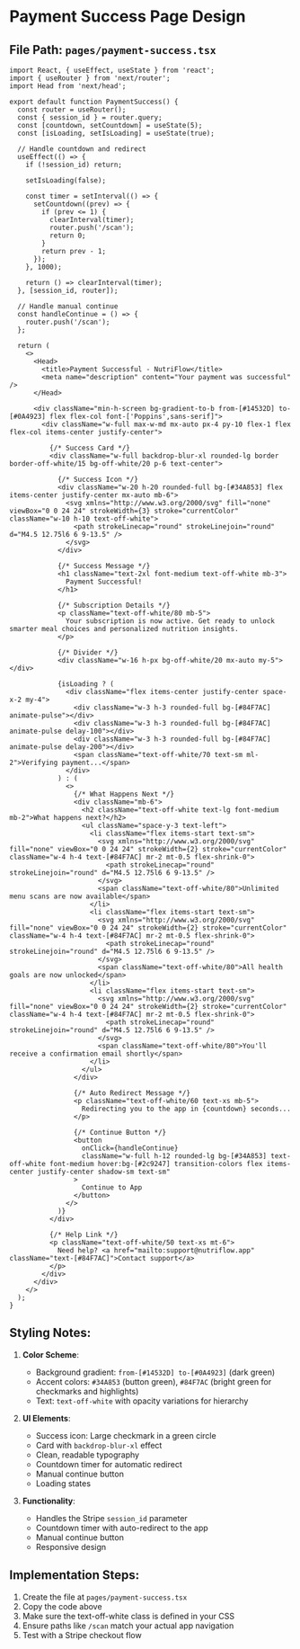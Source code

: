 # Payment Success Page Design

## File Path: `pages/payment-success.tsx`

```tsx
import React, { useEffect, useState } from 'react';
import { useRouter } from 'next/router';
import Head from 'next/head';

export default function PaymentSuccess() {
  const router = useRouter();
  const { session_id } = router.query;
  const [countdown, setCountdown] = useState(5);
  const [isLoading, setIsLoading] = useState(true);

  // Handle countdown and redirect
  useEffect(() => {
    if (!session_id) return;
    
    setIsLoading(false);
    
    const timer = setInterval(() => {
      setCountdown((prev) => {
        if (prev <= 1) {
          clearInterval(timer);
          router.push('/scan');
          return 0;
        }
        return prev - 1;
      });
    }, 1000);
    
    return () => clearInterval(timer);
  }, [session_id, router]);

  // Handle manual continue
  const handleContinue = () => {
    router.push('/scan');
  };

  return (
    <>
      <Head>
        <title>Payment Successful - NutriFlow</title>
        <meta name="description" content="Your payment was successful" />
      </Head>
      
      <div className="min-h-screen bg-gradient-to-b from-[#14532D] to-[#0A4923] flex flex-col font-['Poppins',sans-serif]">
        <div className="w-full max-w-md mx-auto px-4 py-10 flex-1 flex flex-col items-center justify-center">
          
          {/* Success Card */}
          <div className="w-full backdrop-blur-xl rounded-lg border border-off-white/15 bg-off-white/20 p-6 text-center">
            
            {/* Success Icon */}
            <div className="w-20 h-20 rounded-full bg-[#34A853] flex items-center justify-center mx-auto mb-6">
              <svg xmlns="http://www.w3.org/2000/svg" fill="none" viewBox="0 0 24 24" strokeWidth={3} stroke="currentColor" className="w-10 h-10 text-off-white">
                <path strokeLinecap="round" strokeLinejoin="round" d="M4.5 12.75l6 6 9-13.5" />
              </svg>
            </div>
            
            {/* Success Message */}
            <h1 className="text-2xl font-medium text-off-white mb-3">
              Payment Successful!
            </h1>
            
            {/* Subscription Details */}
            <p className="text-off-white/80 mb-5">
              Your subscription is now active. Get ready to unlock smarter meal choices and personalized nutrition insights.
            </p>
            
            {/* Divider */}
            <div className="w-16 h-px bg-off-white/20 mx-auto my-5"></div>
            
            {isLoading ? (
              <div className="flex items-center justify-center space-x-2 my-4">
                <div className="w-3 h-3 rounded-full bg-[#84F7AC] animate-pulse"></div>
                <div className="w-3 h-3 rounded-full bg-[#84F7AC] animate-pulse delay-100"></div>
                <div className="w-3 h-3 rounded-full bg-[#84F7AC] animate-pulse delay-200"></div>
                <span className="text-off-white/70 text-sm ml-2">Verifying payment...</span>
              </div>
            ) : (
              <>
                {/* What Happens Next */}
                <div className="mb-6">
                  <h2 className="text-off-white text-lg font-medium mb-2">What happens next?</h2>
                  <ul className="space-y-3 text-left">
                    <li className="flex items-start text-sm">
                      <svg xmlns="http://www.w3.org/2000/svg" fill="none" viewBox="0 0 24 24" strokeWidth={2} stroke="currentColor" className="w-4 h-4 text-[#84F7AC] mr-2 mt-0.5 flex-shrink-0">
                        <path strokeLinecap="round" strokeLinejoin="round" d="M4.5 12.75l6 6 9-13.5" />
                      </svg>
                      <span className="text-off-white/80">Unlimited menu scans are now available</span>
                    </li>
                    <li className="flex items-start text-sm">
                      <svg xmlns="http://www.w3.org/2000/svg" fill="none" viewBox="0 0 24 24" strokeWidth={2} stroke="currentColor" className="w-4 h-4 text-[#84F7AC] mr-2 mt-0.5 flex-shrink-0">
                        <path strokeLinecap="round" strokeLinejoin="round" d="M4.5 12.75l6 6 9-13.5" />
                      </svg>
                      <span className="text-off-white/80">All health goals are now unlocked</span>
                    </li>
                    <li className="flex items-start text-sm">
                      <svg xmlns="http://www.w3.org/2000/svg" fill="none" viewBox="0 0 24 24" strokeWidth={2} stroke="currentColor" className="w-4 h-4 text-[#84F7AC] mr-2 mt-0.5 flex-shrink-0">
                        <path strokeLinecap="round" strokeLinejoin="round" d="M4.5 12.75l6 6 9-13.5" />
                      </svg>
                      <span className="text-off-white/80">You'll receive a confirmation email shortly</span>
                    </li>
                  </ul>
                </div>
                
                {/* Auto Redirect Message */}
                <p className="text-off-white/60 text-xs mb-5">
                  Redirecting you to the app in {countdown} seconds...
                </p>
                
                {/* Continue Button */}
                <button
                  onClick={handleContinue}
                  className="w-full h-12 rounded-lg bg-[#34A853] text-off-white font-medium hover:bg-[#2c9247] transition-colors flex items-center justify-center shadow-sm text-sm"
                >
                  Continue to App
                </button>
              </>
            )}
          </div>
          
          {/* Help Link */}
          <p className="text-off-white/50 text-xs mt-6">
            Need help? <a href="mailto:support@nutriflow.app" className="text-[#84F7AC]">Contact support</a>
          </p>
        </div>
      </div>
    </>
  );
}
```

## Styling Notes:

1. **Color Scheme**: 
   - Background gradient: `from-[#14532D] to-[#0A4923]` (dark green)
   - Accent colors: `#34A853` (button green), `#84F7AC` (bright green for checkmarks and highlights)
   - Text: `text-off-white` with opacity variations for hierarchy

2. **UI Elements**:
   - Success icon: Large checkmark in a green circle
   - Card with `backdrop-blur-xl` effect
   - Clean, readable typography
   - Countdown timer for automatic redirect
   - Manual continue button
   - Loading states

3. **Functionality**:
   - Handles the Stripe `session_id` parameter
   - Countdown timer with auto-redirect to the app
   - Manual continue button
   - Responsive design

## Implementation Steps:

1. Create the file at `pages/payment-success.tsx`
2. Copy the code above
3. Make sure the text-off-white class is defined in your CSS
4. Ensure paths like `/scan` match your actual app navigation
5. Test with a Stripe checkout flow 